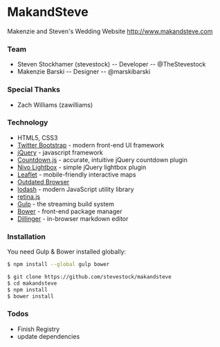 # MakandSteve
Makenzie and Steven's Wedding Website http://www.makandsteve.com

### Team
* Steven Stockhamer (stevestock) -- Developer -- @TheStevestock
* Makenzie Barski   -- Designer  -- @marskibarski

### Special Thanks
* Zach Williams (zawilliams)

### Technology
* HTML5, CSS3
* [Twitter Bootstrap](http://getbootstrap.com) - modern front-end UI framework
* [jQuery](https://jquery.com) - javascript framework
* [Countdown.js](http://countdownjs.org) - accurate, intuitive jQuery countdown plugin
* [Nivo Lightbox](https://github.com/gilbitron/Nivo-Lightbox) - simple jQuery lightbox plugin
* [Leaflet](http://leafletjs.com) - mobile-friendly interactive maps
* [Outdated Browser](http://outdatedbrowser.com/)
* [lodash](https://lodash.com) - modern JavaScript utility library
* [retina.js](http://imulus.github.io/retinajs/)
* [Gulp](http://gulpjs.com) - the streaming build system
* [Bower](http://bower.io) - front-end package manager
* [Dillinger](http://dillinger.io) - in-browser markdown editor

### Installation

You need Gulp & Bower installed globally:

```sh
$ npm install --global gulp bower
```

```sh
$ git clone https://github.com/stevestock/makandsteve
$ cd makandsteve
$ npm install
$ bower install
```

### Todos
 - Finish Registry
 - update dependencies
